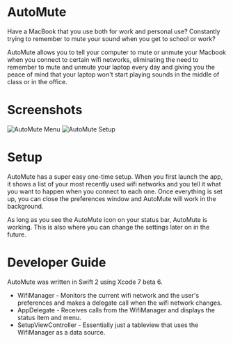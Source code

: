 # AutoMute
Have a MacBook that you use both for work and personal use? Constantly trying to remember to mute your sound when you get to school or work? 

AutoMute allows you to tell your computer to mute or unmute your Macbook when you connect to certain wifi networks, eliminating the need to remember to mute and unmute your laptop every day and giving you the peace of mind that your laptop won't start playing sounds in the middle of class or in the office.

# Screenshots
<img alt="AutoMute Menu" src="http://i.imgur.com/RwcPhqf.png">

<img alt="AutoMute Setup" src="http://i.imgur.com/iyate5u.png">

# Setup
AutoMute has a super easy one-time setup. When you first launch the app, it shows a list of your most recently used wifi networks and you tell it what you want to happen when you connect to each one. Once everything is set up, you can close the preferences window and AutoMute will work in the background. 

As long as you see the AutoMute icon on your status bar, AutoMute is working. This is also where you can change the settings later on in the future.

# Developer Guide
AutoMute was written in Swift 2 using Xcode 7 beta 6.

- WifiManager - Monitors the current wifi network and the user's preferences and makes a delegate call when the wifi network changes.
- AppDelegate - Receives calls from the WifiManager and displays the status item and menu.
- SetupViewController - Essentially just a tableview that uses the WifiManager as a data source.
